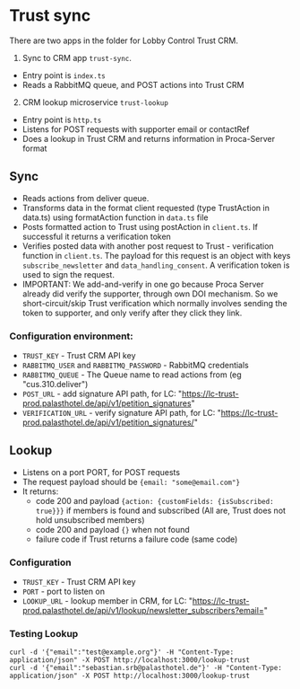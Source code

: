 # Trust sync

There are two apps in the folder for Lobby Control Trust CRM.

1. Sync to CRM app `trust-sync`.
  - Entry point is `index.ts`
  - Reads a RabbitMQ queue, and POST actions into Trust CRM
  
2. CRM lookup microservice `trust-lookup` 
  - Entry point is `http.ts`
  - Listens for POST requests with supporter email or contactRef
  - Does a lookup in Trust CRM and returns information in Proca-Server format


## Sync

- Reads actions from deliver queue.
- Transforms data in the format client requested (type TrustAction in data.ts) using formatAction function in `data.ts` file
- Posts formatted action to Trust using postAction in `client.ts`. If successful it returns a verification token
- Verifies posted data with another post request to Trust - verification function in `client.ts`.
  The payload for this request is an object with keys `subscribe_newsletter` and `data_handling_consent`. A verification token is used to sign the request.
- IMPORTANT: We add-and-verify in one go because Proca Server already did verify the supporter, through own DOI mechanism. So we short-circuit/skip Trust verification which normally involves sending the token to supporter, and only verify after they click they link. 

### Configuration environment:

- `TRUST_KEY` - Trust CRM API key
- `RABBITMQ_USER` and `RABBITMQ_PASSWORD` - RabbitMQ credentials
- `RABBITMQ_QUEUE` - The Queue name to read actions from (eg "cus.310.deliver")
- `POST_URL` - add signature API path, for LC: "https://lc-trust-prod.palasthotel.de/api/v1/petition_signatures"
- `VERIFICATION_URL` - verify signature API path, for LC: "https://lc-trust-prod.palasthotel.de/api/v1/petition_signatures/"



## Lookup

- Listens on a port PORT, for POST requests
- The request payload should be `{email: "some@email.com"}`
- It returns:
  - code 200 and payload `{action: {customFields: {isSubscribed: true}}}` if members is found and subscribed (All are, Trust does not hold unsubscribed members)
  - code 200 and payload `{}` when not found
  - failure code if Trust returns a failure code (same code)


### Configuration

- `TRUST_KEY` - Trust CRM API key
- `PORT` - port to listen on 
- `LOOKUP_URL` - lookup member in CRM, for LC: "https://lc-trust-prod.palasthotel.de/api/v1/lookup/newsletter_subscribers?email="


### Testing Lookup

```
curl -d '{"email":"test@example.org"}' -H "Content-Type: application/json" -X POST http://localhost:3000/lookup-trust
curl -d '{"email":"sebastian.srb@palasthotel.de"}' -H "Content-Type: application/json" -X POST http://localhost:3000/lookup-trust
```

